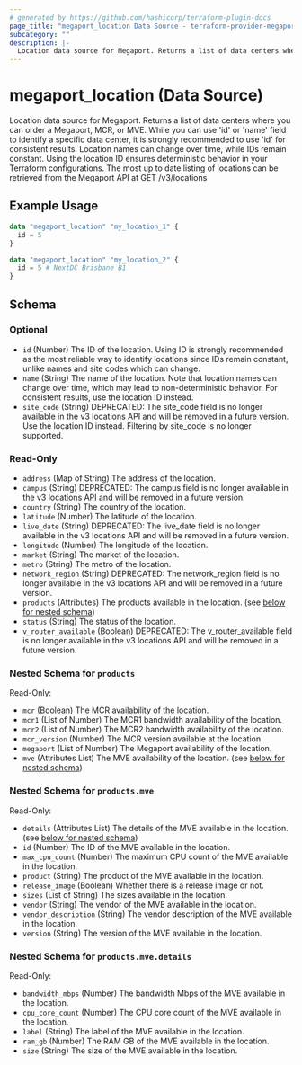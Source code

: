 ```yaml
---
# generated by https://github.com/hashicorp/terraform-plugin-docs
page_title: "megaport_location Data Source - terraform-provider-megaport"
subcategory: ""
description: |-
  Location data source for Megaport. Returns a list of data centers where you can order a Megaport, MCR, or MVE. While you can use 'id' or 'name' field to identify a specific data center, it is strongly recommended to use 'id' for consistent results. Location names can change over time, while IDs remain constant. Using the location ID ensures deterministic behavior in your Terraform configurations. The most up to date listing of locations can be retrieved from the Megaport API at GET /v3/locations
---
```


# megaport_location (Data Source)

Location data source for Megaport. Returns a list of data centers where you can order a Megaport, MCR, or MVE. While you can use 'id' or 'name' field to identify a specific data center, it is strongly recommended to use 'id' for consistent results. Location names can change over time, while IDs remain constant. Using the location ID ensures deterministic behavior in your Terraform configurations. The most up to date listing of locations can be retrieved from the Megaport API at GET /v3/locations

## Example Usage

```terraform
data "megaport_location" "my_location_1" {
  id = 5
}

data "megaport_location" "my_location_2" {
  id = 5 # NextDC Brisbane B1
}
```

<!-- schema generated by tfplugindocs -->
## Schema

### Optional

- `id` (Number) The ID of the location. Using ID is strongly recommended as the most reliable way to identify locations since IDs remain constant, unlike names and site codes which can change.
- `name` (String) The name of the location. Note that location names can change over time, which may lead to non-deterministic behavior. For consistent results, use the location ID instead.
- `site_code` (String) DEPRECATED: The site_code field is no longer available in the v3 locations API and will be removed in a future version. Use the location ID instead. Filtering by site_code is no longer supported.

### Read-Only

- `address` (Map of String) The address of the location.
- `campus` (String) DEPRECATED: The campus field is no longer available in the v3 locations API and will be removed in a future version.
- `country` (String) The country of the location.
- `latitude` (Number) The latitude of the location.
- `live_date` (String) DEPRECATED: The live_date field is no longer available in the v3 locations API and will be removed in a future version.
- `longitude` (Number) The longitude of the location.
- `market` (String) The market of the location.
- `metro` (String) The metro of the location.
- `network_region` (String) DEPRECATED: The network_region field is no longer available in the v3 locations API and will be removed in a future version.
- `products` (Attributes) The products available in the location. (see [below for nested schema](#nestedatt--products))
- `status` (String) The status of the location.
- `v_router_available` (Boolean) DEPRECATED: The v_router_available field is no longer available in the v3 locations API and will be removed in a future version.

<a id="nestedatt--products"></a>
### Nested Schema for `products`

Read-Only:

- `mcr` (Boolean) The MCR availability of the location.
- `mcr1` (List of Number) The MCR1 bandwidth availability of the location.
- `mcr2` (List of Number) The MCR2 bandwidth availability of the location.
- `mcr_version` (Number) The MCR version available at the location.
- `megaport` (List of Number) The Megaport availability of the location.
- `mve` (Attributes List) The MVE availability of the location. (see [below for nested schema](#nestedatt--products--mve))

<a id="nestedatt--products--mve"></a>
### Nested Schema for `products.mve`

Read-Only:

- `details` (Attributes List) The details of the MVE available in the location. (see [below for nested schema](#nestedatt--products--mve--details))
- `id` (Number) The ID of the MVE available in the location.
- `max_cpu_count` (Number) The maximum CPU count of the MVE available in the location.
- `product` (String) The product of the MVE available in the location.
- `release_image` (Boolean) Whether there is a release image or not.
- `sizes` (List of String) The sizes available in the location.
- `vendor` (String) The vendor of the MVE available in the location.
- `vendor_description` (String) The vendor description of the MVE available in the location.
- `version` (String) The version of the MVE available in the location.

<a id="nestedatt--products--mve--details"></a>
### Nested Schema for `products.mve.details`

Read-Only:

- `bandwidth_mbps` (Number) The bandwidth Mbps of the MVE available in the location.
- `cpu_core_count` (Number) The CPU core count of the MVE available in the location.
- `label` (String) The label of the MVE available in the location.
- `ram_gb` (Number) The RAM GB of the MVE available in the location.
- `size` (String) The size of the MVE available in the location.
